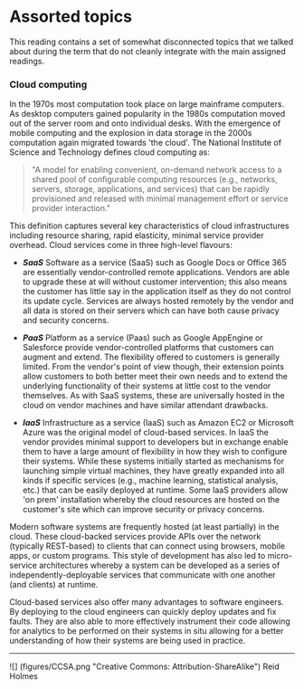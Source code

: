 # Assorted topics

This reading contains a set of somewhat disconnected topics that we talked about during the term that do not cleanly integrate with the main assigned readings.


### Cloud computing

In the 1970s most computation took place on large mainframe computers. As desktop computers gained popularity in the 1980s computation moved out of the server room and onto individual desks. With the emergence of mobile computing and the explosion in data storage in the 2000s computation again migrated towards 'the cloud'. The National Institute of Science and Technology defines cloud computing as: 

> "A model for enabling convenient, on-demand network access to a shared pool of configurable computing resources (e.g., networks, servers, storage, applications, and services) that can be rapidly provisioned and released with minimal management effort or service provider interaction."

This definition captures several key characteristics of cloud infrastructures including resource sharing, rapid elasticity, minimal service provider overhead. Cloud services come in three high-level flavours:

* ***SaaS*** Software as a service (SaaS) such as Google Docs or Office 365 are essentially vendor-controlled remote applications. Vendors are able to upgrade these at will without customer intervention; this also means the customer has little say in the application itself as they do not control its update cycle. Services are always hosted remotely by the vendor and all data is stored on their servers which can have both cause privacy and security concerns. 

* ***PaaS*** Platform as a service (Paas) such as Google AppEngine or Salesforce provide vendor-controlled platforms that customers can augment and extend. The flexibility offered to customers is generally limited. From the vendor's point of view though, their extension points allow customers to both better meet their own needs and to extend the underlying functionality of their systems at little cost to the vendor themselves. As with SaaS systems, these are universally hosted in the cloud on vendor machines and have similar attendant drawbacks.

* ***IaaS*** Infrastructure as a service (IaaS) such as Amazon EC2 or Microsoft Azure was the original model of cloud-based services. In IaaS the vendor provides minimal support to developers but in exchange enable them to have a large amount of flexibility in how they wish to configure their systems. While these systems initially started as mechanisms for launching simple virtual machines, they have greatly expanded into all kinds if specific services (e.g., machine learning, statistical analysis, etc.) that can be easily deployed at runtime. Some IaaS providers allow 'on prem' installation whereby the cloud resources are hosted on the customer's site which can improve security or privacy concerns.

Modern software systems are frequently hosted (at least partially) in the cloud. These cloud-backed services provide APIs over the network (typically REST-based) to clients that can connect using browsers, mobile apps, or custom programs. This style of development has also led to micro-service architectures whereby a system can be developed as a series of independently-deployable services that communicate with one another (and clients) at runtime. 

Cloud-based services also offer many advantages to software engineers. By deploying to the cloud engineers can quickly deploy updates and fix faults. They are also able to more effectively instrument their code allowing for analytics to be performed on their systems in situ allowing for a better understanding of how their systems are being used in practice.

<!---
Development teams also leverage cloud resources while they develop their systems. The most common tasks hosted in the cloud are version control and continuous integration services. 
--->

---
![] (figures/CCSA.png "Creative Commons: Attribution-ShareAlike") Reid Holmes
